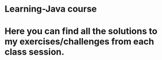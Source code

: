 # Learning-Java course
# Here you can find all the solutions to my exercises/challenges from each class session.
